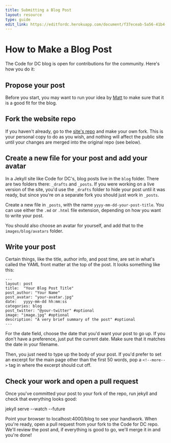 ```yaml
---
title: Submitting a Blog Post
layout: resource
type: guide
edit_link: https://editfordc.herokuapp.com/document/f37eceab-5a56-41b4-ba19-2e90e29a60e1
---
```


# How to Make a Blog Post

The Code for DC blog is open for contributions for the community. Here's how you do it:

## Propose your post

Before you start, you may want to run your idea by [Matt](mbailey@codeforamerica.org) to make sure that it is a good fit for the blog.

## Fork the website repo

If you haven't already, go to the [site's repo](https://github.com/codefordc/coddefordc-2.0) and make your own fork. This is your personal copy to do as you wish, and nothing will affect the public site until your changes are merged into the original repo (see below).

## Create a new file for your post and add your avatar

In a Jekyll site like Code for DC's, blog posts live in the `blog` folder. There are two folders there: `_drafts` and `_posts`. If you were working on a live version of the site, you'd use the `_drafts` folder to hide your post until it was ready, but since you're on a separate fork you should just work in `_posts`.

Create a new file in `_posts`, with the name `yyyy-mm-dd-your-post-title`. You can use either the `.md` or `.html` file extension, depending on how you want to write your post.

You should also choose an avatar for yourself, and add that to the `images/blog/avatars` folder.

## Write your post

Certain things, like the title, author info, and post time, are set in what's called the YAML front matter at the top of the post. It looks something like this:

    ---
    layout: post
    title:  "Your Blog Post Title"
    post_author: "Your Name"
    post_avatar: "your-avatar.jpg"
    date:   yyyy-mm-dd hh:mm:ss
    categories: blog
    post_twitter: "@your-twitter" #optional
    image: "image.jpg" #optional
    description: "A very brief summary of the post" #optional
    ---

For the date field, choose the date that you'd want your post to go up. If you don't have a preference, just put the current date. Make sure that it matches the date in your filename.

Then, you just need to type up the body of your post. If you'd prefer to set an excerpt for the main page other than the first 50 words, pop a `<!--more-->` tag in where the excerpt should cut off.

## Check your work and open a pull request

Once you've committed your post to your fork of the repo, run jekyll and check that everything looks good:

jekyll serve --watch --future

Point your browser to localhost:4000/blog to see your handiwork. When you're ready, open a pull request from your fork to the Code for DC repo. We'll review the post and, if everything is good to go, we'll merge it in and you're done!
